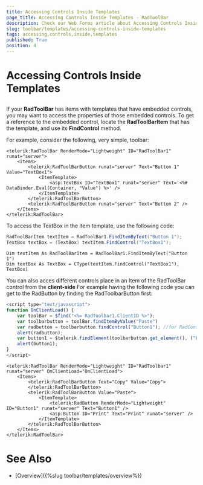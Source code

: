 ```yaml
---
title: Accessing Controls Inside Templates
page_title: Accessing Controls Inside Templates - RadToolBar
description: Check our Web Forms article about Accessing Controls Inside Templates.
slug: toolbar/templates/accessing-controls-inside-templates
tags: accessing,controls,inside,templates
published: True
position: 4
---
```


# Accessing Controls Inside Templates

## 

If your **RadToolBar** has items with templates that have embedded controls, you may want to access the properties of those embedded controls. To get a reference to the embedded control, locate the **RadToolBarItem** that has the template, and use its **FindControl** method.

For example, consider the following, very simple, toolbar:

````ASPNET
<telerik:RadToolBar RenderMode="Lightweight" ID="RadToolBar1" runat="server">
    <Items>
        <telerik:RadToolBarButton runat="server" Text="Button 1" Value="TextBox1">
            <ItemTemplate>
                <asp:TextBox ID="TextBox1" runat="server" Text='<%# DataBinder.Eval(Container, "Value") %>' />
            </ItemTemplate>
        </telerik:RadToolBarButton>
        <telerik:RadToolBarButton runat="server" Text="Button 2" />
    </Items>
</telerik:RadToolBar>
````

To access the TextBox in the item template, use the following code:

````C#	     
RadToolBarItem textItem = RadToolBar1.FindItemByText("Button 1");
TextBox textBox = (TextBox) textItem.FindControl("TextBox1");				
````
````VB.NET	
Dim textItem As RadToolBarItem = RadToolBar1.FindItemByText("Button 1")
Dim textBox As TextBox = CType(textItem.FindControl("TextBox1"), TextBox)	
````

You can also acces different controls place in an Item of the RadToolBar control from the **client-side** For example having the following code you can get to the RadButton by finding the RadToolbarButton first:

````JavaScript
<script type="text/javascript">
function OnClientLoad() {
	var toolBar = $find("<%= RadToolbar1.ClientID %>");
	var toolbarbutton = toolBar.findItemByValue("Paste")
	var radbutton = toolbarbutton.findControl("Button1"); //for RadControls
	alert(radbutton);
	var button1 = $telerik.findElement(toolbarbutton.get_element(), ("Print")); //to find a generic HTML element 
	alert(button1);
}
</script>
````

````ASPNET
<telerik:RadToolBar RenderMode="Lightweight" ID="RadToolbar1" runat="server" OnClientLoad="OnClientLoad">
	<Items>
		<telerik:RadToolBarButton Text="Copy" Value="Copy">
		</telerik:RadToolBarButton>
		<telerik:RadToolBarButton Value="Paste">
			<ItemTemplate>
				<telerik:RadButton RenderMode="Lightweight" ID="Button1" runat="server" Text="Button1" />
				<asp:Button ID="Print" Text="Print" runat="server" />
			</ItemTemplate>
		</telerik:RadToolBarButton>
	</Items>
</telerik:RadToolBar>
````



# See Also

 * [Overview]({%slug toolbar/templates/overview%})
